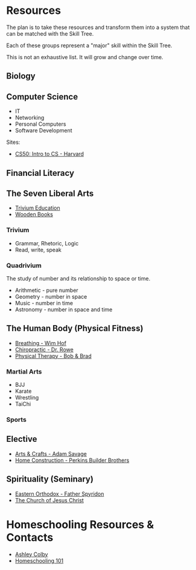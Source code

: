 # Resources

The plan is to take these resources and transform them into a system that can be matched with the Skill Tree.

Each of these groups represent a "major" skill within the Skill Tree.

This is not an exhaustive list. It will grow and change over time.

## Biology

## Computer Science

- IT
- Networking
- Personal Computers
- Software Development

Sites:

- [CS50: Intro to CS - Harvard](https://pll.harvard.edu/course/cs50-introduction-computer-science?delta=0)

## Financial Literacy

## The Seven Liberal Arts

- [Trivium Education](http://www.triviumeducation.com/interviews/start-here-gene-odening-interview-part-1-the-trivium-method-049-video/?sfw=pass1668093677)
- [Wooden Books](https://woodenbooks.com/index.php)

### Trivium

- Grammar, Rhetoric, Logic
- Read, write, speak

### Quadrivium

The study of number and its relationship to space or time.

- Arithmetic - pure number
- Geometry - number in space
- Music - number in time
- Astronomy - number in space and time

## The Human Body (Physical Fitness)

- [Breathing - Wim Hof](https://www.youtube.com/@wimhof1)
- [Chiropractic - Dr. Rowe](https://www.youtube.com/@DrRowe)
- [Physical Therapy - Bob & Brad](https://www.youtube.com/@BobBrad)

### Martial Arts

- BJJ
- Karate
- Wrestling
- TaiChi

### Sports

## Elective

- [Arts & Crafts - Adam Savage](https://www.youtube.com/@tested/about)
- [Home Construction - Perkins Builder Brothers](https://www.youtube.com/@PerkinsBuilderBrothers)

## Spirituality (Seminary)

- [Eastern Orthodox - Father Spyridon](https://www.youtube.com/@FatherSpyridonROCOR)
- [The Church of Jesus Christ](https://www.youtube.com/@churchofjesuschrist)

# Homeschooling Resources & Contacts

- [Ashley Colby](https://bio.link/ashleycolby)
- [Homeschooling 101](https://rizomaschool.gumroad.com/l/homeschooling101)
